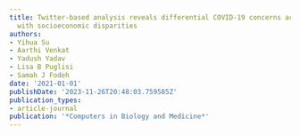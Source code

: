 ```yaml
---
title: Twitter-based analysis reveals differential COVID-19 concerns across areas
  with socioeconomic disparities
authors:
- Yihua Su
- Aarthi Venkat
- Yadush Yadav
- Lisa B Puglisi
- Samah J Fodeh
date: '2021-01-01'
publishDate: '2023-11-26T20:48:03.759585Z'
publication_types:
- article-journal
publication: '*Computers in Biology and Medicine*'
---
```

